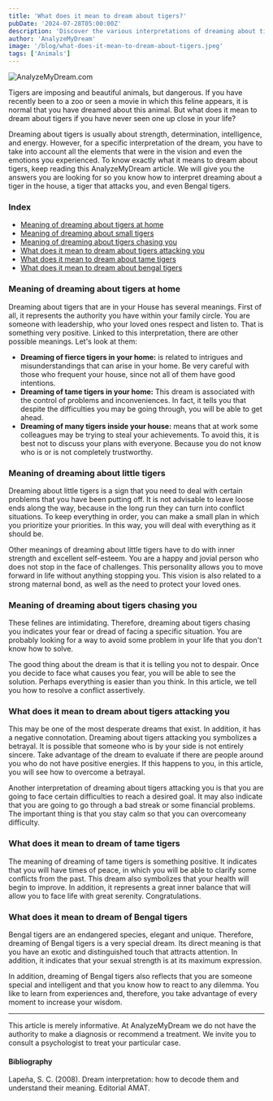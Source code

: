 ```yaml
---
title: 'What does it mean to dream about tigers?'
pubDate: '2024-07-28T05:00:00Z'
description: 'Discover the various interpretations of dreaming about tigers, from the representation of strength and leadership to the reflection of your inner fears.'
author: 'AnalyzeMyDream'
image: '/blog/what-does-it-mean-to-dream-about-tigers.jpeg'
tags: ['Animals']
---
```


![AnalyzeMyDream.com](/blog/what-does-it-mean-to-dream-about-tigers.jpeg)

Tigers are imposing and beautiful animals, but dangerous. If you have recently been to a zoo or seen a movie in which this feline appears, it is normal that you have dreamed about this animal. But what does it mean to dream about tigers if you have never seen one up close in your life?

Dreaming about tigers is usually about strength, determination, intelligence, and energy. However, for a specific interpretation of the dream, you have to take into account all the elements that were in the vision and even the emotions you experienced. To know exactly what it means to dream about tigers, keep reading this AnalyzeMyDream article. We will give you the answers you are looking for so you know how to interpret dreaming about a tiger in the house, a tiger that attacks you, and even Bengal tigers.

### Index

- [Meaning of dreaming about tigers at home](#meaning-of-dreaming-about-tigers-at-home)
- [Meaning of dreaming about small tigers](#meaning-of-dreaming-about-small-tigers)
- [Meaning of dreaming about tigers chasing you](#meaning-of-dreaming-about-tigers-chasing-you)
- [What does it mean to dream about tigers attacking you](#what-does-it-mean-to-dream-about-tigers-attacking-you)
- [What does it mean to dream about tame tigers](#what-does-it-mean-to-dream-about-tame-tigers)
- [What does it mean to dream about bengal tigers](#what-does-it-mean-to-dream-about-bengal-tigers)

### Meaning of dreaming about tigers at home

Dreaming about tigers that are in your House has several meanings. First of all, it represents the authority you have within your family circle. You are someone with leadership, who your loved ones respect and listen to. That is something very positive. Linked to this interpretation, there are other possible meanings. Let's look at them:

- **Dreaming of fierce tigers in your home:** is related to intrigues and misunderstandings that can arise in your home. Be very careful with those who frequent your house, since not all of them have good intentions.
- **Dreaming of tame tigers in your home:** This dream is associated with the control of problems and inconveniences. In fact, it tells you that despite the difficulties you may be going through, you will be able to get ahead.
- **Dreaming of many tigers inside your house:** means that at work some colleagues may be trying to steal your achievements. To avoid this, it is best not to discuss your plans with everyone. Because you do not know who is or is not completely trustworthy.

### Meaning of dreaming about little tigers

Dreaming about little tigers is a sign that you need to deal with certain problems that you have been putting off. It is not advisable to leave loose ends along the way, because in the long run they can turn into conflict situations. To keep everything in order, you can make a small plan in which you prioritize your priorities. In this way, you will deal with everything as it should be.

Other meanings of dreaming about little tigers have to do with inner strength and excellent self-esteem. You are a happy and jovial person who does not stop in the face of challenges. This personality allows you to move forward in life without anything stopping you. This vision is also related to a strong maternal bond, as well as the need to protect your loved ones.

### Meaning of dreaming about tigers chasing you

These felines are intimidating. Therefore, dreaming about tigers chasing you indicates your fear or dread of facing a specific situation. You are probably looking for a way to avoid some problem in your life that you don't know how to solve.

The good thing about the dream is that it is telling you not to despair. Once you decide to face what causes you fear, you will be able to see the solution. Perhaps everything is easier than you think. In this article, we tell you how to resolve a conflict assertively.

### What does it mean to dream about tigers attacking you

This may be one of the most desperate dreams that exist. In addition, it has a negative connotation. Dreaming about tigers attacking you symbolizes a betrayal. It is possible that someone who is by your side is not entirely sincere. Take advantage of the dream to evaluate if there are people around you who do not have positive energies. If this happens to you, in this article, you will see how to overcome a betrayal.

Another interpretation of dreaming about tigers attacking you is that you are going to face certain difficulties to reach a desired goal. It may also indicate that you are going to go through a bad streak or some financial problems. The important thing is that you stay calm so that you can overcomeany difficulty.

### What does it mean to dream of tame tigers

The meaning of dreaming of tame tigers is something positive. It indicates that you will have times of peace, in which you will be able to clarify some conflicts from the past. This dream also symbolizes that your health will begin to improve. In addition, it represents a great inner balance that will allow you to face life with great serenity. Congratulations.

### What does it mean to dream of Bengal tigers

Bengal tigers are an endangered species, elegant and unique. Therefore, dreaming of Bengal tigers is a very special dream. Its direct meaning is that you have an exotic and distinguished touch that attracts attention. In addition, it indicates that your sexual strength is at its maximum expression.

In addition, dreaming of Bengal tigers also reflects that you are someone special and intelligent and that you know how to react to any dilemma. You like to learn from experiences and, therefore, you take advantage of every moment to increase your wisdom.

---

This article is merely informative. At AnalyzeMyDream we do not have the authority to make a diagnosis or recommend a treatment. We invite you to consult a psychologist to treat your particular case.

#### Bibliography

Lapeña, S. C. (2008). Dream interpretation: how to decode them and understand their meaning. Editorial AMAT.